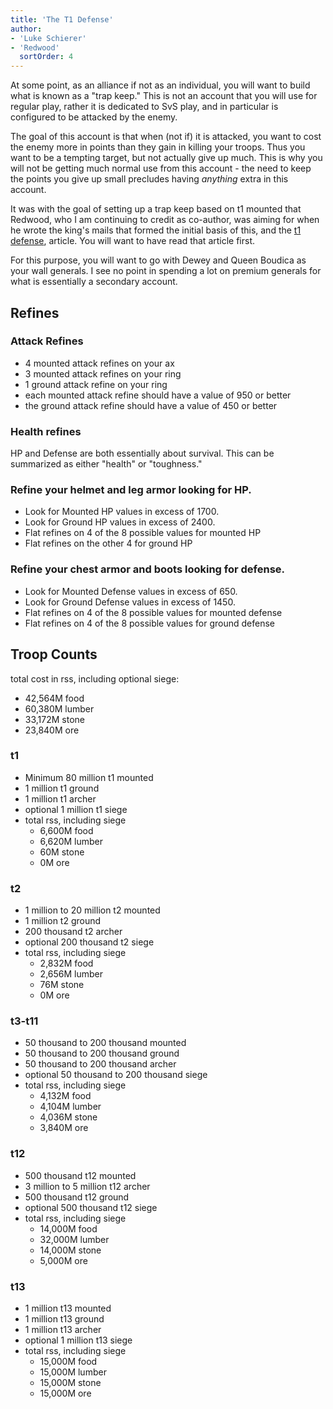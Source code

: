 ```yaml
--- 
title: 'The T1 Defense'
author:
- 'Luke Schierer'
- 'Redwood'
  sortOrder: 4
--- 
```


At some point, as an alliance if not as an individual, you will want to build what is known as a "trap keep."  This is not an account that you will use for regular play, rather it is dedicated to SvS play, and in particular is configured to be attacked by the enemy.  

The goal of this account is that when (not if) it is attacked, you want to cost the enemy more in points than they gain in killing your troops.  Thus you want to be a tempting target, but not actually give up much.  This is why you will not be getting much normal use from this account - the need to keep the points you give up small precludes having *anything* extra in this account. 

It was with the goal of setting up a trap keep based on t1 mounted that Redwood, who I am continuing to credit as co-author, was aiming for when he wrote the king's mails that formed the initial basis of this, and the [t1 defense], article.  You will want to have read that article first.

For this purpose, you will want to go with Dewey and Queen Boudica as your wall generals.  I see no point in spending a lot on premium generals for what is essentially a secondary account.

## Refines

### Attack Refines

* 4 mounted attack refines on your ax
* 3 mounted attack refines on your ring
* 1 ground attack refine on your ring
* each mounted attack refine should have a value of 950 or better
* the ground attack refine should have a value of 450 or better

### Health refines

HP and Defense are both essentially about survival.  This can be summarized as either "health" or "toughness."

### Refine your helmet and leg armor looking for HP.
* Look for Mounted HP values in excess of 1700.
* Look for Ground HP values in excess of 2400.
* Flat refines on 4 of the 8 possible values for mounted HP
* Flat refines on the other 4 for ground HP

### Refine your chest armor and boots looking for defense.
* Look for Mounted Defense values in excess of 650.
* Look for Ground Defense values in excess of 1450.
* Flat refines on 4 of the 8 possible values for mounted defense
* Flat refines on 4 of the 8 possible values for ground defense

## Troop Counts

total cost in rss, including optional siege:
* 42,564M food
* 60,380M lumber
* 33,172M stone
* 23,840M ore

### t1
* Minimum 80 million t1 mounted 
* 1 million t1 ground
* 1 million t1 archer
* optional 1 million t1 siege
* total rss, including siege
  * 6,600M food
  * 6,620M lumber
  * 60M stone
  * 0M ore

### t2

* 1 million to 20 million t2 mounted
* 1 million t2 ground
* 200 thousand t2 archer
* optional 200 thousand t2 siege
* total rss, including siege
  * 2,832M food
  * 2,656M lumber
  * 76M stone
  * 0M ore

### t3-t11

* 50 thousand to 200 thousand mounted
* 50 thousand to 200 thousand ground
* 50 thousand to 200 thousand archer
* optional 50 thousand to 200 thousand siege
* total rss, including siege
  * 4,132M food
  * 4,104M lumber
  * 4,036M stone
  * 3,840M ore
  
### t12

* 500 thousand t12 mounted
* 3 million to 5 million t12 archer
* 500 thousand t12 ground
* optional 500 thousand t12 siege
* total rss, including siege
  * 14,000M food
  * 32,000M lumber
  * 14,000M stone
  * 5,000M ore

### t13

* 1 million t13 mounted
* 1 million t13 ground
* 1 million t13 archer
* optional 1 million t13 siege
* total rss, including siege
  * 15,000M food
  * 15,000M lumber
  * 15,000M stone
  * 15,000M ore

[t1 defense]: <t1_defense> 